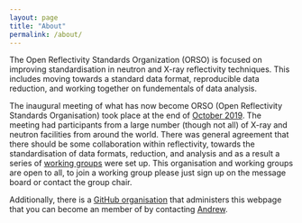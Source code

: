 ```yaml
---
layout: page
title: "About"
permalink: /about/
---
```


The Open Reflectivity Standards Organization (ORSO) is focused on improving standardisation in neutron and X-ray reflectivity techniques. 
This includes moving towards a standard data format, reproducible data reduction, and working together on fundementals of data analysis. 

The inaugural meeting of what has now become ORSO (Open Reflectivity Standards Organisation) took place at the end of [October 2019](https://www.reflectometry.org/workshop_2019/). The meeting had participants from a large number (though not all) of X-ray and neutron facilities from around the world. There was general agreement that there should be some collaboration within reflectivity, towards the standardisation of data formats, reduction, and analysis and as a result a series of [working groups](https://www.reflectometry.org/working_groups/) were set up. This organisation and working groups are open to all, to join a working group please just sign up on the message board or contact the group chair. 

Additionally, there is a [GitHub organisation](https://github.com/reflectivity) that administers this webpage that you can become an member of by contacting [Andrew](mailto:andrew.mccluskey@diamond.ac.uk). 
